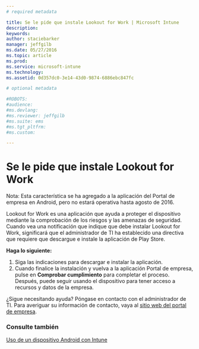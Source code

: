 ```yaml
---
# required metadata

title: Se le pide que instale Lookout for Work | Microsoft Intune
description:
keywords:
author: staciebarker
manager: jeffgilb
ms.date: 05/27/2016
ms.topic: article
ms.prod:
ms.service: microsoft-intune
ms.technology:
ms.assetid: 0d357dc0-3e14-43d0-9874-6886ebc847fc

# optional metadata

#ROBOTS:
#audience:
#ms.devlang:
#ms.reviewer: jeffgilb
#ms.suite: ems
#ms.tgt_pltfrm:
#ms.custom:

---
```


# Se le pide que instale Lookout for Work
Nota: Esta característica se ha agregado a la aplicación del Portal de empresa en Android, pero no estará operativa hasta agosto de 2016. 

Lookout for Work es una aplicación que ayuda a proteger el dispositivo mediante la comprobación de los riesgos y las amenazas de seguridad. Cuando vea una notificación que indique que debe instalar Lookout for Work, significará que el administrador de TI ha establecido una directiva que requiere que descargue e instale la aplicación de Play Store.

**Haga lo siguiente:**

1.  Siga las indicaciones para descargar e instalar la aplicación. 
2.  Cuando finalice la instalación y vuelva a la aplicación Portal de empresa, pulse en **Comprobar cumplimiento** para completar el proceso. Después, puede seguir usando el dispositivo para tener acceso a recursos y datos de la empresa.

¿Sigue necesitando ayuda? Póngase en contacto con el administrador de TI. Para averiguar su información de contacto, vaya al [sitio web del portal de empresa](http://portal.manage.microsoft.com).

### Consulte también
[Uso de un dispositivo Android con Intune](using-your-android-device-with-intune.md)


<!--HONumber=Jun16_HO2-->


